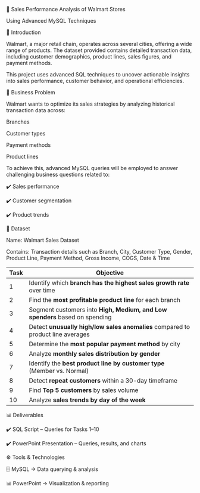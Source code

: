 🛒 Sales Performance Analysis of Walmart Stores

Using Advanced MySQL Techniques

📖 Introduction

Walmart, a major retail chain, operates across several cities, offering a wide range of products. The dataset provided contains detailed transaction data, including customer demographics, product lines, sales figures, and payment methods.

This project uses advanced SQL techniques to uncover actionable insights into sales performance, customer behavior, and operational efficiencies.

🎯 Business Problem

Walmart wants to optimize its sales strategies by analyzing historical transaction data across:

Branches

Customer types

Payment methods

Product lines

To achieve this, advanced MySQL queries will be employed to answer challenging business questions related to:

✔️ Sales performance

✔️ Customer segmentation

✔️ Product trends

📂 Dataset

Name: Walmart Sales Dataset

Contains: Transaction details such as Branch, City, Customer Type, Gender, Product Line, Payment Method, Gross Income, COGS, Date & Time

| **Task** | **Objective**                                                                   
| -------- | ------------------------------------------------------------------------------- 
| 1        | Identify which **branch has the highest sales growth rate** over time           
| 2        | Find the **most profitable product line** for each branch                       
| 3        | Segment customers into **High, Medium, and Low spenders** based on spending     
| 4        | Detect **unusually high/low sales anomalies** compared to product line averages 
| 5        | Determine the **most popular payment method** by city                           
| 6        | Analyze **monthly sales distribution by gender**                                
| 7        | Identify the **best product line by customer type** (Member vs. Normal)         
| 8        | Detect **repeat customers** within a 30-day timeframe                           
| 9        | Find **Top 5 customers** by sales volume                                        
| 10       | Analyze **sales trends by day of the week**                                     
                  
📊 Deliverables

✔️ SQL Script – Queries for Tasks 1–10

✔️ PowerPoint Presentation – Queries, results, and charts

⚙️ Tools & Technologies

🗄️ MySQL → Data querying & analysis

📊 PowerPoint → Visualization & reporting

